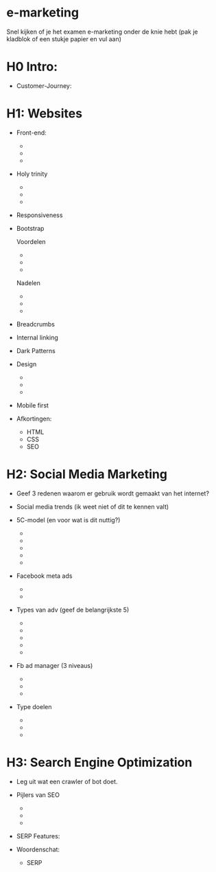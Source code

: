 # e-marketing
Snel kijken of je het examen e-marketing onder de knie hebt
(pak je kladblok of een stukje papier en vul aan)

# H0 Intro:

* Customer-Journey:


# H1: Websites

* Front-end:
  
	-
	-
	-

* Holy trinity
  
	-
	-
	-

* Responsiveness

* Bootstrap
  
	Voordelen

	-
	-
	-
	Nadelen

	-
	-
	-

* Breadcrumbs

* Internal linking

* Dark Patterns

* Design
  
	-
	-
	-

* Mobile first

* Afkortingen:
  
	- HTML
 	- CSS
  	- SEO  	


# H2: Social Media Marketing


* Geef 3 redenen waarom er gebruik wordt gemaakt van het internet?

* Social media trends (ik weet niet of dit te kennen valt)

* 5C-model (en voor wat is dit nuttig?)

	-
	-
	-	
	-
	-

* Facebook meta ads

  	-
  	-

* Types van adv (geef de belangrijkste 5)

 	-
	-
	-	
	-
	-

* Fb ad manager (3 niveaus)

   	-
	-
	-


* Type doelen

   	-
	-
	-


# H3: Search Engine Optimization

* Leg uit wat een crawler of bot doet.

* Pijlers van SEO
  
  	-
  	-
  	-

* SERP Features:

  

* Woordenschat:
  
  	- SERP
